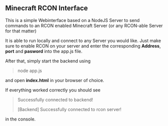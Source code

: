 ## Minecraft RCON Interface
This is a simple Webinterface based on a NodeJS Server to send commands to an RCON enabled Minecraft Server (or any RCON-able Server for that matter)

It is able to run locally and connect to any Server you would like.
Just make sure to enable RCON on your server and enter the corresponding **Address**, **port** and **pasword** into the app.js file.

After that, simply start the backend using
> node app.js

and open **index.html** in your browser of choice.

If everything worked correctly you should see 
> Successfully connected to backend!
> 
> [Backend] Successfully connected to rcon server!

in the console.

